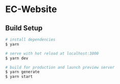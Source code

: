 # EC-Website

## Build Setup

```bash
# install dependencies
$ yarn

# serve with hot reload at localhost:3000
$ yarn dev

# build for production and launch preview server
$ yarn generate
$ yarn start

```
